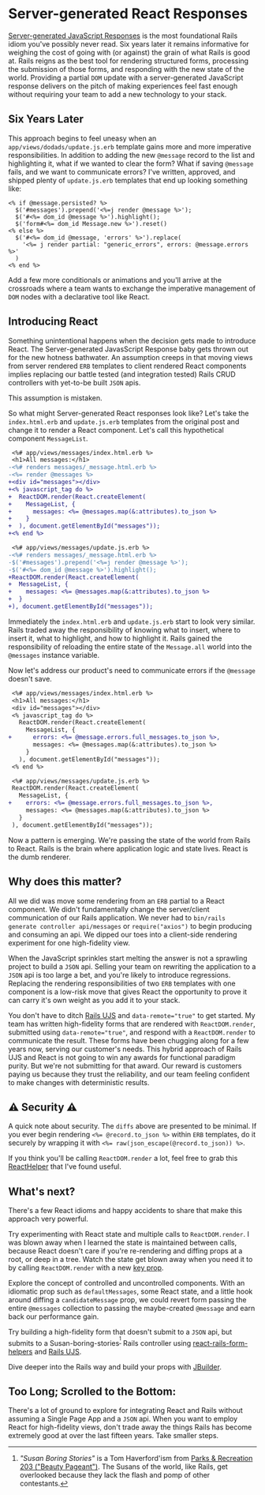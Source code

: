 <!--data 2019-10-05 -->

# Server-generated React Responses

[Server-generated JavaScript Responses][] is the most foundational Rails idiom you've possibly never read.
Six years later it remains informative for weighing the cost of going with (or against) the grain of what Rails is good at.
Rails reigns as the best tool for rendering structured forms, processing the submission of those forms, and responding with the new state of the world.
Providing a partial `DOM` update with a server-generated JavaScript response delivers on the pitch of making experiences feel fast enough without requiring your team to add a new technology to your stack.

## Six Years Later

This approach begins to feel uneasy when an `app/views/dodads/update.js.erb` template gains more and more imperative responsibilities.
In addition to adding the new `@message` record to the list and highlighting it, what if we wanted to clear the form?
What if saving `@message` fails, and we want to communicate errors?
I've written, approved, and shipped plenty of `update.js.erb` templates that end up looking something like:

```erb
<% if @message.persisted? %>
  $('#messages').prepend('<%=j render @message %>');
  $('#<%= dom_id @message %>').highlight();
  $('form#<%= dom_id Message.new %>').reset()
<% else %>
  $('#<%= dom_id @message, 'errors' %>').replace(
    '<%= j render partial: "generic_errors", errors: @message.errors %>'
  )
<% end %>
```

Add a few more conditionals or animations and you'll arrive at the crossroads where a team wants to exchange the imperative management of `DOM` nodes with a declarative tool like React.

## Introducing React

Something unintentional happens when the decision gets made to introduce React.
The Server-generated JavasScript Response baby gets thrown out for the new hotness bathwater.
An assumption creeps in that moving views from server rendered `ERB` templates to client rendered React components implies replacing our battle tested (and integration tested) Rails CRUD controllers with yet-to-be built `JSON` apis.

This assumption is mistaken.

So what might Server-generated React responses look like?
Let's take the `index.html.erb` and `update.js.erb` templates from the original post and change it to render a React component.
Let's call this hypothetical component `MessageList`.

```diff
 <%# app/views/messages/index.html.erb %>
 <h1>All messages:</h1>
-<%# renders messages/_message.html.erb %>
-<%= render @messages %>
+<div id="messages"></div>
+<% javascript_tag do %>
+  ReactDOM.render(React.createElement(
+    MessageList, {
+      messages: <%= @messages.map(&:attributes).to_json %>
+    }
+  ), document.getElementById("messages"));
+<% end %>

 <%# app/views/messages/update.js.erb %>
-<%# renders messages/_message.html.erb %>
-$('#messages').prepend('<%=j render @message %>');
-$('#<%= dom_id @message %>').highlight();
+ReactDOM.render(React.createElement(
+  MessageList, {
+    messages: <%= @messages.map(&:attributes).to_json %>
+  }
+), document.getElementById("messages"));
```

Immediately the `index.html.erb` and `update.js.erb` start to look very similar.
Rails traded away the responsibility of knowing what to insert, where to insert it, what to highlight, and how to highlight it.
Rails gained the responsibility of reloading the entire state of the `Message.all` world into the `@messages` instance variable.

Now let's address our product's need to communicate errors if the `@message` doesn't save.

```diff
 <%# app/views/messages/index.html.erb %>
 <h1>All messages:</h1>
 <div id="messages"></div>
 <% javascript_tag do %>
   ReactDOM.render(React.createElement(
     MessageList, {
+      errors: <%= @message.errors.full_messages.to_json %>,
       messages: <%= @messages.map(&:attributes).to_json %>
     }
   ), document.getElementById("messages"));
 <% end %>

 <%# app/views/messages/update.js.erb %>
 ReactDOM.render(React.createElement(
   MessageList, {
+    errors: <%= @message.errors.full_messages.to_json %>,
     messages: <%= @messages.map(&:attributes).to_json %>
   }
 ), document.getElementById("messages"));
```

Now a pattern is emerging.
We're passing the state of the world from Rails to React.
Rails is the brain where application logic and state lives.
React is the dumb renderer.

## Why does this matter?

All we did was move some rendering from an `ERB` partial to a React component.
We didn't fundamentally change the server/client communication of our Rails application.
We never had to `bin/rails generate controller api/messages` or `require("axios")` to begin producing and consuming an api.
We dipped our toes into a client-side rendering experiment for one high-fidelity view.

When the JavaScript sprinkles start melting the answer is not a sprawling project to build a `JSON` api.
Selling your team on rewriting the application to a `JSON` api is too large a bet, and you're likely to introduce regressions.
Replacing the rendering responsibilities of two `ERB` templates with one component is a low-risk move that gives React the opportunity to prove it can carry it's own weight as you add it to your stack.

You don't have to ditch [Rails UJS][] and `data-remote="true"` to get started.
My team has written high-fidelity forms that are rendered with `ReactDOM.render`, submitted using `data-remote="true"`, and respond with a `ReactDOM.render` to communicate the result.
These forms have been chugging along for a few years now, serving our customer's needs.
This hybrid approach of Rails UJS and React is not going to win any awards for functional paradigm purity.
But we're not submitting for that award.
Our reward is customers paying us because they trust the reliability, and our team feeling confident to make changes with deterministic results.

## ⚠️️️ Security ⚠️

A quick note about security.
The `diffs` above are presented to be minimal.
If you ever begin rendering `<%= @record.to_json %>` within `ERB` templates, do it securely by wrapping it with `<%= raw(json_escape(@record.to_json)) %>`.

If you think you'll be calling `ReactDOM.render` a lot, feel free to grab this [ReactHelper][] that I've found useful.

## What's next?

There's a few React idioms and happy accidents to share that make this approach very powerful.

Try experimenting with React state and multiple calls to `ReactDOM.render`.
I was blown away when I learned the state is maintained between calls, because React doesn't care if you're re-rendering and diffing props at a root, or deep in a tree.
Watch the state get blown away when you need it to by calling `ReactDOM.render` with a new [key prop][].

Explore the concept of controlled and uncontrolled components.
With an idiomatic prop such as `defaultMessages`, some React state, and a little hook around diffing a `candidateMessage` prop, we could revert form passing the entire `@messages` collection to passing the maybe-created `@message` and earn back our performance gain.

Try building a high-fidelity form that doesn't submit to a `JSON` api, but submits to a Susan-boring-stories<sup>[^1]</sup> Rails controller using [react-rails-form-helpers][] and [Rails UJS][].

Dive deeper into the Rails way and build your props with [JBuilder][].

## Too Long; Scrolled to the Bottom:

There's a lot of ground to explore for integrating React and Rails without assuming a Single Page App and a `JSON` api.
When you want to employ React for high-fidelity views, don't trade away the things Rails has become extremely good at over the last fifteen years.
Take smaller steps.

[server-generated javascript responses]: https://signalvnoise.com/posts/3697-server-generated-javascript-responses
[@dhh]: https://twitter.com/dhh
[reacthelper]: https://gist.github.com/danott/6fadcb5ac8dba6ec539f8bdafceaa123
[jbuilder]: https://github.com/rails/jbuilder
[react-rails-form-helpers]: https://github.com/danott/react-rails-form-helpers
[rails ujs]: https://github.com/rails/rails/tree/master/actionview/app/assets/javascripts
[key prop]: https://reactjs.org/docs/lists-and-keys.html

[^1]: _"Susan Boring Stories"_ is a Tom Haverford'ism from [Parks & Recreation 203 ("Beauty Pageant")](https://www.springfieldspringfield.co.uk/view_episode_scripts.php?tv-show=parks-and-recreation&episode=s02e03). The Susans of the world, like Rails, get overlooked because they lack the flash and pomp of other contestants.